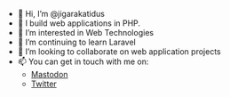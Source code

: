 - 👋 Hi, I’m @jigarakatidus
- 🐘 I build web applications in PHP.
- 👀 I’m interested in Web Technologies
- 🌱 I’m continuing to learn Laravel
- 💞️ I’m looking to collaborate on web application projects
- 📫 You can get in touch with me on:
  - <a href="https://phpc.social/@jigar" rel="me">Mastodon</a>
  - <a href="https://www.twitter.com/jigar_dhulla">Twitter</a>

<!---
jigarakatidus/jigarakatidus is a ✨ special ✨ repository because its `README.md` (this file) appears on your GitHub profile.
You can click the Preview link to take a look at your changes.
--->

